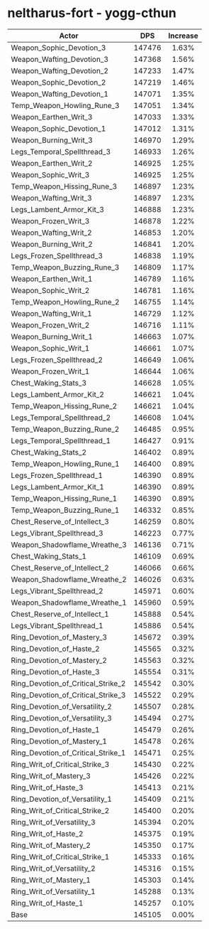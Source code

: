 # neltharus-fort - yogg-cthun
| Actor | DPS | Increase |
|---|:---:|:---:|
|Weapon_Sophic_Devotion_3|147476|1.63%|
|Weapon_Wafting_Devotion_3|147368|1.56%|
|Weapon_Wafting_Devotion_2|147233|1.47%|
|Weapon_Sophic_Devotion_2|147219|1.46%|
|Weapon_Wafting_Devotion_1|147071|1.35%|
|Temp_Weapon_Howling_Rune_3|147051|1.34%|
|Weapon_Earthen_Writ_3|147033|1.33%|
|Weapon_Sophic_Devotion_1|147012|1.31%|
|Weapon_Burning_Writ_3|146970|1.29%|
|Legs_Temporal_Spellthread_3|146933|1.26%|
|Weapon_Earthen_Writ_2|146925|1.25%|
|Weapon_Sophic_Writ_3|146925|1.25%|
|Temp_Weapon_Hissing_Rune_3|146897|1.23%|
|Weapon_Wafting_Writ_3|146897|1.23%|
|Legs_Lambent_Armor_Kit_3|146888|1.23%|
|Weapon_Frozen_Writ_3|146878|1.22%|
|Weapon_Wafting_Writ_2|146853|1.20%|
|Weapon_Burning_Writ_2|146841|1.20%|
|Legs_Frozen_Spellthread_3|146838|1.19%|
|Temp_Weapon_Buzzing_Rune_3|146809|1.17%|
|Weapon_Earthen_Writ_1|146789|1.16%|
|Weapon_Sophic_Writ_2|146781|1.16%|
|Temp_Weapon_Howling_Rune_2|146755|1.14%|
|Weapon_Wafting_Writ_1|146729|1.12%|
|Weapon_Frozen_Writ_2|146716|1.11%|
|Weapon_Burning_Writ_1|146663|1.07%|
|Weapon_Sophic_Writ_1|146661|1.07%|
|Legs_Frozen_Spellthread_2|146649|1.06%|
|Weapon_Frozen_Writ_1|146644|1.06%|
|Chest_Waking_Stats_3|146628|1.05%|
|Legs_Lambent_Armor_Kit_2|146621|1.04%|
|Temp_Weapon_Hissing_Rune_2|146621|1.04%|
|Legs_Temporal_Spellthread_2|146608|1.04%|
|Temp_Weapon_Buzzing_Rune_2|146485|0.95%|
|Legs_Temporal_Spellthread_1|146427|0.91%|
|Chest_Waking_Stats_2|146402|0.89%|
|Temp_Weapon_Howling_Rune_1|146400|0.89%|
|Legs_Frozen_Spellthread_1|146390|0.89%|
|Legs_Lambent_Armor_Kit_1|146390|0.89%|
|Temp_Weapon_Hissing_Rune_1|146390|0.89%|
|Temp_Weapon_Buzzing_Rune_1|146332|0.85%|
|Chest_Reserve_of_Intellect_3|146259|0.80%|
|Legs_Vibrant_Spellthread_3|146223|0.77%|
|Weapon_Shadowflame_Wreathe_3|146136|0.71%|
|Chest_Waking_Stats_1|146109|0.69%|
|Chest_Reserve_of_Intellect_2|146066|0.66%|
|Weapon_Shadowflame_Wreathe_2|146026|0.63%|
|Legs_Vibrant_Spellthread_2|145971|0.60%|
|Weapon_Shadowflame_Wreathe_1|145960|0.59%|
|Chest_Reserve_of_Intellect_1|145888|0.54%|
|Legs_Vibrant_Spellthread_1|145886|0.54%|
|Ring_Devotion_of_Mastery_3|145672|0.39%|
|Ring_Devotion_of_Haste_2|145565|0.32%|
|Ring_Devotion_of_Mastery_2|145563|0.32%|
|Ring_Devotion_of_Haste_3|145554|0.31%|
|Ring_Devotion_of_Critical_Strike_2|145542|0.30%|
|Ring_Devotion_of_Critical_Strike_3|145522|0.29%|
|Ring_Devotion_of_Versatility_2|145507|0.28%|
|Ring_Devotion_of_Versatility_3|145494|0.27%|
|Ring_Devotion_of_Haste_1|145479|0.26%|
|Ring_Devotion_of_Mastery_1|145478|0.26%|
|Ring_Devotion_of_Critical_Strike_1|145471|0.25%|
|Ring_Writ_of_Critical_Strike_3|145430|0.22%|
|Ring_Writ_of_Mastery_3|145426|0.22%|
|Ring_Writ_of_Haste_3|145413|0.21%|
|Ring_Devotion_of_Versatility_1|145409|0.21%|
|Ring_Writ_of_Critical_Strike_2|145400|0.20%|
|Ring_Writ_of_Versatility_3|145394|0.20%|
|Ring_Writ_of_Haste_2|145375|0.19%|
|Ring_Writ_of_Mastery_2|145350|0.17%|
|Ring_Writ_of_Critical_Strike_1|145333|0.16%|
|Ring_Writ_of_Versatility_2|145316|0.15%|
|Ring_Writ_of_Mastery_1|145303|0.14%|
|Ring_Writ_of_Versatility_1|145288|0.13%|
|Ring_Writ_of_Haste_1|145257|0.10%|
|Base|145105|0.00%|
